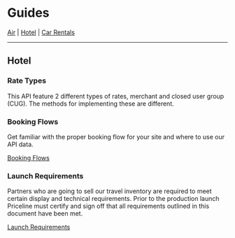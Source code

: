 # Guides

[Air](guides-air.md) | [Hotel](guides-hotel.md) | [Car Rentals](guides-car.md) 

------------

## Hotel

### Rate Types

This API feature 2 different types of rates, merchant and closed user group (CUG). The methods for implementing these are different.

### Booking Flows

Get familiar with the proper booking flow for your site and where to use our API data.

[Booking Flows](guides-flow-hotel.md)

### Launch Requirements

Partners who are going to sell our travel inventory are required to meet certain display and technical requirements. Prior to the production launch Priceline must certify and sign off that all requirements outlined in this document have been met.

[Launch Requirements](guides-launch-hotel.md)
